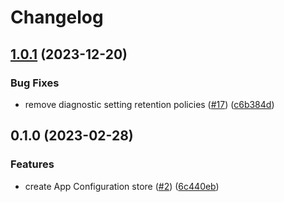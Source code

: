 # Changelog

## [1.0.1](https://github.com/equinor/terraform-azurerm-app-config/compare/v1.0.0...v1.0.1) (2023-12-20)


### Bug Fixes

* remove diagnostic setting retention policies ([#17](https://github.com/equinor/terraform-azurerm-app-config/issues/17)) ([c6b384d](https://github.com/equinor/terraform-azurerm-app-config/commit/c6b384db4803dd7c955e9246f9339b84bb62fdd3))

## 0.1.0 (2023-02-28)


### Features

* create App Configuration store ([#2](https://github.com/equinor/terraform-azurerm-app-config/issues/2)) ([6c440eb](https://github.com/equinor/terraform-azurerm-app-config/commit/6c440eb05d91d21746b1868b6ee1f5f9d9a7d270))
